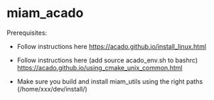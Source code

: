 # miam_acado

Prerequisites:


* Follow instructions here https://acado.github.io/install_linux.html


* Follow instructions here (add source acado_env.sh to bashrc) https://acado.github.io/using_cmake_unix_common.html


* Make sure you build and install miam_utils using the right paths (/home/xxx/dev/install/)
